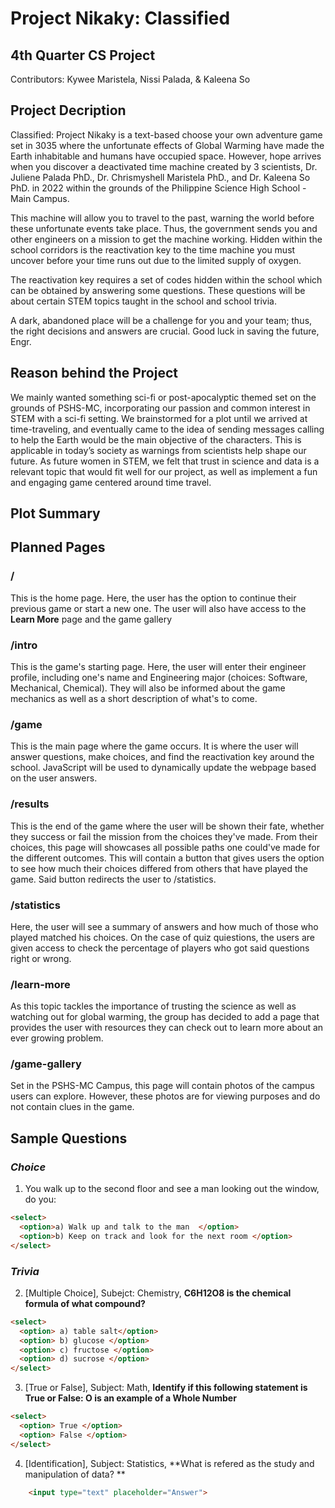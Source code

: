 # Project Nikaky: Classified 
## 4th Quarter CS Project 
Contributors: Kywee Maristela, Nissi Palada, & Kaleena So 

## Project Decription
Classified: Project Nikaky is a text-based choose your own adventure game set in 3035 where the unfortunate effects of Global Warming have made the Earth inhabitable and humans have occupied space. However, hope arrives when you discover a deactivated time machine created by 3 scientists, Dr. Juliene Palada PhD., Dr. Chrismyshell Maristela PhD., and Dr. Kaleena So PhD. in 2022 within the grounds of the Philippine Science High School - Main Campus. 

This machine will allow you to travel to the past, warning the world before these unfortunate events take place. Thus, the government sends you and other engineers on a mission to get the machine working. Hidden within the school corridors is the reactivation key to the time machine you must uncover before your time runs out due to the limited supply of oxygen. 

The reactivation key requires a set of codes hidden within the school which can be obtained by answering some questions. These questions will be about certain STEM topics taught in the school and school trivia. 

A dark, abandoned place will be a challenge for you and your team; thus, the right decisions and answers are crucial. Good luck in saving the future, Engr. 

## Reason behind the Project
We mainly wanted something sci-fi or post-apocalyptic themed set on the grounds of PSHS-MC, incorporating our passion and common interest in STEM with a sci-fi setting. We brainstormed for a plot until we arrived at time-traveling, and eventually came to the idea of sending messages calling to help the Earth would be the main objective of the characters. This is applicable in today’s society as warnings from scientists help shape our future. As future women in STEM, we felt that trust in science and data is a relevant topic that would fit well for our project, as well as implement a fun and engaging game centered around time travel. 

## Plot Summary 
## Planned Pages 
### / 
This is the home page. Here, the user has the option to continue their previous game or start a new one. The user will also have access to the **Learn More** page and the game gallery

### /intro 
This is the game's starting page. Here, the user will enter their engineer profile, including one's name and Engineering major (choices: Software, Mechanical, Chemical). They will also be informed about the game mechanics as well as a short description of what's to come. 

### /game 
This is the main page where the game occurs. It is where the user will answer questions, make choices, and find the reactivation key around the school. JavaScript will be used to dynamically update the webpage based on the user answers. 

### /results 
This is the end of the game where the user will be shown their fate, whether they success or fail the mission from the choices they've made. From their choices, this page will showcases all possible paths one could've made for the different outcomes. This will contain a button that gives users the option to see how much their choices differed from others that have played the game. Said button redirects the user to /statistics. 

### /statistics 
Here, the user will see a summary of answers and how much of those who played matched his choices. On the case of quiz quiestions, the users are given access to check the percentage of players who got said questions right or wrong. 

### /learn-more
As this topic tackles the importance of trusting the science as well as watching out for global warming, the group has decided to add a page that provides the user with resources they can check out to learn more about an ever growing problem. 

### /game-gallery 
Set in the PSHS-MC Campus, this page will contain photos of the campus users can explore. However, these photos are for viewing purposes and do not contain clues in the game. 

## Sample Questions 

### _Choice_
1. You walk up to the second floor and see a man looking out the window, do you: 
```HTML
<select>
  <option>a) Walk up and talk to the man  </option>
  <option>b) Keep on track and look for the next room </option>
</select>

``` 

### _Trivia_
2. [Multiple Choice], Subejct: Chemistry, **C6H12O8 is the chemical formula of what compound?**

```HTML 
<select>
  <option> a) table salt</option>
  <option> b) glucose </option>
  <option> c) fructose </option>
  <option> d) sucrose </option>
</select> 
```
3. [True or False], Subject: Math, **Identify if this following statement is True or False: O is an example of a Whole Number**

``` HTML 
<select> 
  <option> True </option> 
  <option> False </option> 
</select> 
``` 
4. [Identification], Subject: Statistics, **What is refered as the study and manipulation of data? **
```HTML 
    <input type="text" placeholder="Answer">
```
